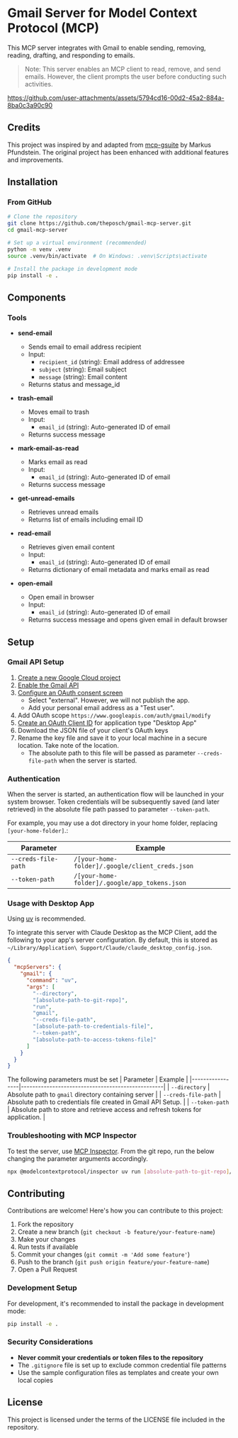 # Gmail Server for Model Context Protocol (MCP)

This MCP server integrates with Gmail to enable sending, removing, reading, drafting, and responding to emails.

> Note: This server enables an MCP client to read, remove, and send emails. However, the client prompts the user before conducting such activities. 

https://github.com/user-attachments/assets/5794cd16-00d2-45a2-884a-8ba0c3a90c90

## Credits

This project was inspired by and adapted from [mcp-gsuite](https://github.com/MarkusPfundstein/mcp-gsuite) by Markus Pfundstein. The original project has been enhanced with additional features and improvements.

## Installation

### From GitHub

```bash
# Clone the repository
git clone https://github.com/theposch/gmail-mcp-server.git
cd gmail-mcp-server

# Set up a virtual environment (recommended)
python -m venv .venv
source .venv/bin/activate  # On Windows: .venv\Scripts\activate

# Install the package in development mode
pip install -e .
```

## Components

### Tools

- **send-email**
  - Sends email to email address recipient 
  - Input:
    - `recipient_id` (string): Email address of addressee
    - `subject` (string): Email subject
    - `message` (string): Email content
  - Returns status and message_id

- **trash-email**
  - Moves email to trash 
  - Input:
    - `email_id` (string): Auto-generated ID of email
  - Returns success message

- **mark-email-as-read**
  - Marks email as read 
  - Input:
    - `email_id` (string): Auto-generated ID of email
  - Returns success message

- **get-unread-emails**
  - Retrieves unread emails 
  - Returns list of emails including email ID

- **read-email**
  - Retrieves given email content
  - Input:
    - `email_id` (string): Auto-generated ID of email
  - Returns dictionary of email metadata and marks email as read

- **open-email**
  - Open email in browser
  - Input:
    - `email_id` (string): Auto-generated ID of email
  - Returns success message and opens given email in default browser


## Setup

### Gmail API Setup

1. [Create a new Google Cloud project](https://console.cloud.google.com/projectcreate)
2. [Enable the Gmail API](https://console.cloud.google.com/workspace-api/products)
3. [Configure an OAuth consent screen](https://console.cloud.google.com/apis/credentials/consent) 
    - Select "external". However, we will not publish the app.
    - Add your personal email address as a "Test user".
4. Add OAuth scope `https://www.googleapis.com/auth/gmail/modify`
5. [Create an OAuth Client ID](https://console.cloud.google.com/apis/credentials/oauthclient) for application type "Desktop App"
6. Download the JSON file of your client's OAuth keys
7. Rename the key file and save it to your local machine in a secure location. Take note of the location.
    - The absolute path to this file will be passed as parameter `--creds-file-path` when the server is started. 

### Authentication

When the server is started, an authentication flow will be launched in your system browser. 
Token credentials will be subsequently saved (and later retrieved) in the absolute file path passed to parameter `--token-path`.

For example, you may use a dot directory in your home folder, replacing `[your-home-folder]`.:

| Parameter       | Example                                          |
|-----------------|--------------------------------------------------|
| `--creds-file-path` | `/[your-home-folder]/.google/client_creds.json` |
| `--token-path`      | `/[your-home-folder]/.google/app_tokens.json`    |


### Usage with Desktop App

Using [uv](https://docs.astral.sh/uv/) is recommended.

To integrate this server with Claude Desktop as the MCP Client, add the following to your app's server configuration. By default, this is stored as `~/Library/Application\ Support/Claude/claude_desktop_config.json`. 

```json
{
  "mcpServers": {
    "gmail": {
      "command": "uv",
      "args": [
        "--directory",
        "[absolute-path-to-git-repo]",
        "run",
        "gmail",
        "--creds-file-path",
        "[absolute-path-to-credentials-file]",
        "--token-path",
        "[absolute-path-to-access-tokens-file]"
      ]
    }
  }
}
```

The following parameters must be set
| Parameter       | Example                                          |
|-----------------|--------------------------------------------------|
| `--directory`   | Absolute path to `gmail` directory containing server |
| `--creds-file-path` | Absolute path to credentials file created in Gmail API Setup. |
| `--token-path`      | Absolute path to store and retrieve access and refresh tokens for application.  |

### Troubleshooting with MCP Inspector

To test the server, use [MCP Inspector](https://modelcontextprotocol.io/docs/tools/inspector).
From the git repo, run the below changing the parameter arguments accordingly.

```bash
npx @modelcontextprotocol/inspector uv run [absolute-path-to-git-repo]/src/gmail/server.py --creds-file-path [absolute-path-to-credentials-file] --token-path [absolute-path-to-access-tokens-file]
```

## Contributing

Contributions are welcome! Here's how you can contribute to this project:

1. Fork the repository
2. Create a new branch (`git checkout -b feature/your-feature-name`)
3. Make your changes
4. Run tests if available
5. Commit your changes (`git commit -m 'Add some feature'`)
6. Push to the branch (`git push origin feature/your-feature-name`)
7. Open a Pull Request

### Development Setup

For development, it's recommended to install the package in development mode:

```bash
pip install -e .
```

### Security Considerations

- **Never commit your credentials or token files to the repository**
- The `.gitignore` file is set up to exclude common credential file patterns
- Use the sample configuration files as templates and create your own local copies

## License

This project is licensed under the terms of the LICENSE file included in the repository.


